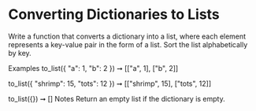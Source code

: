 # Converting Dictionaries to Lists

Write a function that converts a dictionary into a list, where each element represents a key-value pair in the form of a list. Sort the list alphabetically by key.

Examples
to_list({ "a": 1, "b": 2 }) ➞ [["a", 1], ["b", 2]]

to_list({ "shrimp": 15, "tots": 12 }) ➞ [["shrimp", 15], ["tots", 12]]

to_list({}) ➞ []
Notes
Return an empty list if the dictionary is empty.
